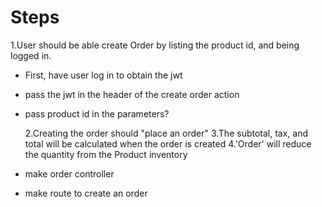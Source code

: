 # Steps

1.User should be able create Order by listing the product id, and being logged in.

- First, have user log in to obtain the jwt
- pass the jwt in the header of the create order action
- pass product id in the parameters?

  2.Creating the order should "place an order"
  3.The subtotal, tax, and total will be calculated when the order is created
  4.'Order' will reduce the quantity from the Product inventory

- make order controller
- make route to create an order
